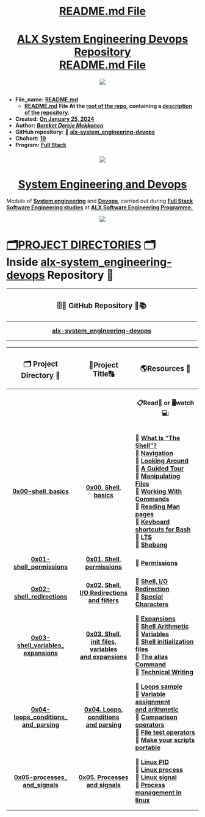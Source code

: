 <H1 align="center", height="1500"> <ins> README.md File </ins> </H1>
<H1 align="center"> <ins>  ALX System Engineering Devops Repository<br> README.md File</ins> </H1>

<p align="center">
  <img src="https://i.ibb.co/VWZxPbx/Repo-alx-system-engineering-devops-Alx-logo.png" />
</p>

##

* **File_name:** [**README.md**](https://github.com/BekiHabesha/alx-system_engineering-devops/blob/master/README.md)
  * [**README.md**](https://github.com/BekiHabesha/alx-system_engineering-devops/blob/master/README.md) **File At the <ins>root of the repo</ins>, containing a <ins>description of the repository</ins>.**
* **Created:** <ins>**On January 25, 2024**</ins>
* **Author:** [***Bereket Dereje Mekkonen***](https://intranet.alxswe.com/users/BereketDerejeMekkonen)
* **GitHub repository:** 📂 [**alx-system_engineering-devops**](https://github.com/BekiHabesha/alx-system_engineering-devops)
* **Chohort:** <ins>**19**</ins>
* **Program:** <ins>**Full Stack**</ins>

###   

<p align="center">
  <img src="https://i.ibb.co/ZV48Drd/Alx-next-generation.png" />
</p>
                     
##

<H1 align="center"> <ins> System Engineering and Devops</ins> </H1>

Module of <ins>**System engineering</ins>** and <ins>**Devops</ins>**, carried out during <ins>**Full Stack Software Engineering studies</ins>** at <ins>**ALX Software Engineering Programme<ins>.**

<p align="center">
  <img src="https://i.ibb.co/Dr7zQyb/alx-do-hard-things.png" />
</p>

###

# <ins> 🗂PROJECT DIRECTORIES</ins> 🗂<br> Inside [**alx-system_engineering-devops**](https://github.com/BekaHabesha/alx-system_engineering-devops) **Repository** :floppy_disk: </H1>

|  |  |  |  |  |  |  | <H3 align="center">🗄💾 GitHub Repository 📀📚 </H3> |  |  |  |  |  |  |  |
| :----: | :----:| :---- | :----: | :----:| :---- | :----: | :----:| :---- | :----: | :----:| :---- | :----: | :----:| :---- |
|   |  |  |  |  |  |  |   |   |   |  |  |  |  |  |
|   |  |  |  |  |  |  |   |   |   |  |  |  |  |  |
|  |  |  |  |  |  |   | [**alx-system_engineering-devops**](https://github.com/BekiHabesha/alx-system_engineering-devops) |  |  |  |  |  |  |  |
|  |  |  |  |  |  |  |   |   |   |  |  |  |  |  |
|  |  |  |  |  |  |  |   |   |   |  |  |  |  |  |'



| <H3 align="center">🗂 Project Directory 📁 </H3> | <H3 align="center">📝Project Title🔠</H3> | <H3 align="center">🌎Resources 💎 </H3> | 
| :----: | :----:| :---- |
|   |   |  <H4 align="center">📋Read📖 or 🖥watch💻: </H4> |
|   |   |   |
|   |   |   |
| [**0x00-shell_basics**](https://github.com/BekiHabesha/alx-system_engineering-devops/tree/master/0x00-shell_basics) | [**0x00. Shell, basics**](https://intranet.alxswe.com/projects/205) | 🔹 [**What Is “The Shell”?**](https://intranet.alxswe.com/rltoken/vwO91sqNBgRL03BLu-ueiA)<br>🔸 [**Navigation**](https://intranet.alxswe.com/rltoken/iblidp7yp6i-QpT8rDXHaA)<br> 🔹 [**Looking Around**](https://intranet.alxswe.com/rltoken/xEKUCnQsMH0esQ6fJU5vLA)<br> 🔸 [**A Guided Tour**](https://intranet.alxswe.com/rltoken/HUhQ73fFR1GOC5nb4r-mDw)<br> 🔹 [**Manipulating Files**](https://intranet.alxswe.com/rltoken/olv-1tj4d1LA57Z0PrLNvw)<br> 🔸 [**Working With Commands**](https://intranet.alxswe.com/rltoken/zUtux3Pm0BkvtwXzbTtkmA)<br> 🔹 [**Reading Man pages**](https://intranet.alxswe.com/rltoken/rddGdsqLf8_kRzp12RaD4A)<br> 🔸 [**Keyboard shortcuts for Bash**](https://intranet.alxswe.com/rltoken/AGxMxuS5IeW8VmEvJyhwvw)<br> 🔹 [**LTS**](https://wiki.ubuntu.com/LTS)<br> 🔸 [**Shebang**](https://intranet.alxswe.com/rltoken/cE8ZA3kgEaFhB-IDNv31bQ) |
|   |   |   |
|   |   |   |
| [**0x01-shell_permissions**](https://github.com/BekiHabesha/alx-system_engineering-devops/tree/master/0x01-shell_permissions) | [**0x01. Shell, permissions**](https://intranet.alxswe.com/projects/207) | 🔹 [**Permissions**](https://intranet.alxswe.com/rltoken/aQmRB6ms-SDHUhqY0Rsa3g) |
|   |   |   |
|   |   |   |
| [**0x02-shell_redirections**](https://github.com/BekiHabesha/alx-system_engineering-devops/tree/master/0x02-shell_redirections) | [**0x02. Shell,<br> I/O Redirections <br>and filters**](https://intranet.alxswe.com/projects/208) | 🔹 [**Shell, I/O Redirection**](https://intranet.alxswe.com/rltoken/fGOQQXRKbvOcd1qLRxHzLQ)<br> 🔸 [**Special Characters**](https://intranet.alxswe.com/rltoken/c1pz13vke3HPH0S8iALbtw) |
|   |   |   |
|   |   |   |
| [**0x03-shell_variables_<br>expansions**](https://github.com/BekiHabesha/alx-system_engineering-devops/tree/master/0x03-shell_variables_expansions) | [**0x03. Shell, <br>init files, <br>variables <br>and expansions**](https://intranet.alxswe.com/projects/209) | 🔹 [**Expansions**](https://intranet.alxswe.com/rltoken/oXnzBjLBA9t9dr7WuftdmQ)<br> 🔸 [**Shell Arithmetic**](https://intranet.alxswe.com/rltoken/PLSUQnBcKKU5eEgRfRDlug)<br> 🔹 [**Variables**](https://intranet.alxswe.com/rltoken/SvdGNZJjKsPghzZEhaWu4Q)<br>🔸 [**Shell initialization files**](https://intranet.alxswe.com/rltoken/tqud57kjsSYgDfeZDlwl3g)<br> 🔹 [**The alias Command**](https://intranet.alxswe.com/rltoken/1Z3nYPjmidqQJXcWQ9Fkug)<br> 🔸 [**Technical Writing**](https://intranet.alxswe.com/rltoken/wYrZr3t3DeAE8PpYHYWGiw) |
|   |   |   |
|   |   |   |
| [**0x04-loops_conditions_<br>and_parsing**](https://github.com/BekiHabesha/alx-system_engineering-devops/tree/master/0x04-loops_conditions_and_parsing) | [**0x04. Loops, <br>conditions <br>and parsing**](https://intranet.alxswe.com/projects/251) | 🔹 [**Loops sample**](https://intranet.alxswe.com/rltoken/wT98UJfv_E2tk4yP9PcLLw)<br> 🔸 [**Variable assignment<br> and arithmetic**](https://intranet.alxswe.com/rltoken/olvOKX699pq50rkHRE5cSA)<br> 🔹 [**Comparison operators**](https://intranet.alxswe.com/rltoken/HxohzllkOWh0t4dy_HptIQ)<br> 🔸 [**File test operators**](https://intranet.alxswe.com/rltoken/g8of2ABPEJfCNtPrDQaqVw)<br> 🔹 [**Make your scripts portable**](https://intranet.alxswe.com/rltoken/O0Ay21p7tDhfLMsYbtAKug) |
|   |   |   |
|   |   |   |
| [**0x05-processes_<br>and_signals**](https://github.com/BekiHabesha/alx-system_engineering-devops/tree/master/0x05-processes_and_signals) | [**0x05. Processes <br>and signals**](https://intranet.alxswe.com/projects/255) | 🔹 [**Linux PID**](https://intranet.alxswe.com/rltoken/qVGxUt1QMIV4B4oVrQBlQg)<br> 🔸 [**Linux process**](https://intranet.alxswe.com/rltoken/px2TdWSjVO8i9SB5gHchAw)<br> 🔹 [**Linux signal**](https://intranet.alxswe.com/rltoken/qQSGz9CN52PVF3IPCuaRiw)<br> 🔸 [**Process management in linux**](https://intranet.alxswe.com/rltoken/XlYrlghzNZ6Z1cbI_IPaiA) |
|   |   |   |
|   |   |   |

##

